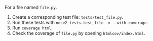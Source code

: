 For a file named `file.py`.
1. Create a corresponding test file: `tests/test_file.py`.
2. Run these tests with `nose2 tests.test_file -v --with-coverage`.
3. Run `coverage html`.
4. Check the coverage of `file.py` by opening `htmlcov/index.html`.
